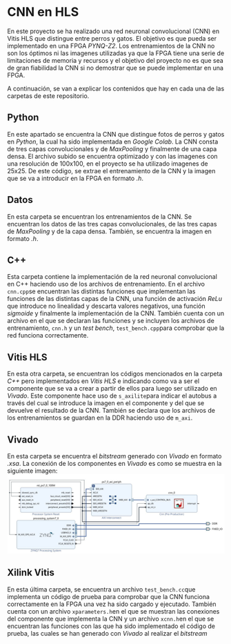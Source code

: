 CNN en HLS
=============
En este proyecto se ha realizado una red neuronal convolucional (CNN) en Vitis HLS que distingue entre perros y gatos. El objetivo es que pueda ser implementado en una FPGA *PYNQ-Z2*. Los entrenamientos de la CNN no son los óptimos ni las imagenes utilizadas ya que la FPGA tiene una serie de limitaciones de memoria y recursos y el objetivo del proyecto no es que sea de gran fiabilidad la CNN si no demostrar que se puede implementar en una FPGA. 

A continuación, se van a explicar los contenidos que hay en cada una de las carpetas de este repositorio.

Python
-------------
En este apartado se encuentra la CNN que distingue fotos de perros y gatos en *Python*, la cual ha sido implementada en *Google Colab*. La CNN consta de tres capas convolucionales y de *MaxPooling* y finalmente de una capa densa.  El archivo subido se encuentra optimizado y con las imagenes con una resolución de 100x100, en el proyecto se ha utilizado imagenes de 25x25. De este código, se extrae el entrenamiento de la CNN y la imagen que se va a introducir en la FPGA en formato *.h*.

Datos
-------------
En esta carpeta se encuentran los entrenamientos de la CNN. Se encuentran los datos de las tres capas convolucionales, de las tres capas de *MaxPooling* y de la capa densa. También, se encuentra la imagen en formato *.h*.

C++
-------------
Esta carpeta contiene la implementación de la red neuronal convolucional en C++ haciendo uso de los archivos de entrenamiento. En el archivo `cnn.cpp`se encuentran las distintas funciones que implementan las funciones de las distintas capas de la CNN, una función de activación *ReLu* que introduce no linealidad y descarta valores negativos, una función *sigmoide* y finalmente la implementación de la CNN. También cuenta con un archivo en el que se declaran las funciones y se incluyen los archivos de entrenamiento, `cnn.h` y un *test bench*, `test_bench.cpp`para comprobar que la red funciona correctamente.

Vitis HLS
-------------
En esta otra carpeta, se encuentran los códigos mencionados en la carpeta *C++* pero implementados en *Vitis HLS* e indicando como va a ser el componente que se va a crear a partir de ellos para luego ser utilizado en *Vivado*. Este componente hace uso de `s_axilite`para indicar el autobus a través del cual se introduce la imagen en el componente y del que se devuelve el resultado de la CNN. También se declara que los archivos de los entrenamientos se guardan en la DDR haciendo uso de `m_axi`.

Vivado
-------------
En esta carpeta se encuentra el *bitstream* generado con *Vivado* en formato *.xsa*. La conexión de los componentes en *Vivado* es como se muestra en la siguiente imagen:
![](https://github.com/juanguigarcia/CNN-en-HLS-Gato-vs-Perro/blob/main/blockdesigncnn.JPG)

Xilink Vitis
-------------
En esta última carpeta, se encuentra un archivo `test_bench.cc`que implementa un código de prueba para comprobar que la CNN funciona correctamente en la FPGA una vez ha sido cargado y ejecutado. También cuenta con un archivo `xparameters.h`en el que se muestran las conexiones del componente que implementa la CNN y un archivo `xcnn.h`en el que se encuentran las funciones con las que ha sido implementado el código de prueba, las cuales se han generado con *Vivado* al realizar el *bitstream*

